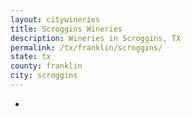 ```yaml
---
layout: citywineries
title: Scroggins Wineries
description: Wineries in Scroggins, TX
permalink: /tx/franklin/scroggins/
state: tx
county: franklin
city: scroggins
---
```

-
